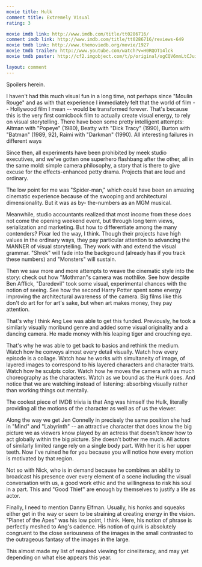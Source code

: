 ```yaml
---
movie title: Hulk
comment title: Extremely Visual
rating: 3

movie imdb link: http://www.imdb.com/title/tt0286716/
comment imdb link: http://www.imdb.com/title/tt0286716/reviews-649
movie tmdb link: http://www.themoviedb.org/movie/1927
movie tmdb trailer: http://www.youtube.com/watch?v=H0RQOT14lck
movie tmdb poster: http://cf2.imgobject.com/t/p/original/ogCQV6mnLtCJuiiHtMB83jvSRfY.jpg

layout: comment
---
```


Spoilers herein.

I haven't had this much visual fun in a long time, not perhaps since "Moulin Rouge" and as with that experience I immediately felt that the world of film -- Hollywood film I mean -- would be transformed forever. That's because this is the very first comicbook film to actually create visual energy, to rely on visual storytelling. There have been some pretty intelligent attempts: Altman with "Popeye" (1980), Beatty with "Dick Tracy" (1990), Burton with "Batman" (1989, 92),  Raimi with "Darkman" (1990). All interesting failures in different ways

Since then, all experiments have been prohibited by meek studio executives, and we've gotten one superhero flashbang after the other, all in the same mold: simple camera philosophy, a story that is there to give excuse for the effects-enhanced petty drama. Projects that are loud and ordinary.

The low point for me was "Spider-man," which could have been an amazing cinematic experience because of the swooping and architectural dimensionality. But it was as by- the-numbers as an MGM musical.

Meanwhile, studio accountants realized that most income from these does not come the opening weekend event, but through long term views, serialization and marketing. But how to differentiate among the many contenders? Pixar led the way, I think. Though their projects have high values in the ordinary ways, they pay particular attention to advancing the MANNER of visual storytelling. They work with and extend the visual grammar. "Shrek" will fade into the background (already has if you track these numbers) and "Monsters" will sustain.

Then we saw more and more attempts to weave the cinematic style into the story: check out how "Mothman"s camera was mothlike. See how despite Ben Afflick, "Daredevil" took some visual, experimental chances with the notion of seeing. See how the second Harry Potter spent some energy improving the architectural awareness of the camera. Big films like this don't do art for for art's sake, but when art makes money, they pay attention.

That's why I think Ang Lee was able to get this funded. Previously, he took a similarly visually moribund genre and added some visual originality and a dancing camera. He made money with his leaping tiger and crouching eye.

That's why he was able to get back to basics and rethink the medium. Watch how he conveys almost every detail visually. Watch how every episode is a collage. Watch how he works with simultaneity of image, of layered images to correspond to his layered characters and character traits. Watch how he sculpts color. Watch how he moves the camera with as much choreography as the characters. Watch as we bound as the Hunk does. And notice that we are watching instead of listening: absorbing visually rather than working things out mentally.

The coolest piece of IMDB trivia is that Ang was himself the Hulk, literally providing all the motions of the character as well as of us the viewer.

Along the way we get Jen Connelly in precisely the same position she had in "Mind" and "Labyrinth" -- an attractive character that does know the big picture we as viewers know played by an actress that doesn't know how to act globally within the big picture. She doesn't bother me much. All actors of similarly limited range rely on a single body part. With her it is her upper teeth. Now I've ruined he for you because you will notice how every motion is motivated by that region.

Not so with Nick, who is in demand because he combines an ability to broadcast his presence over every element of a scene including the visual conversation with us, a good work ethic and the willingness to risk his soul in a part. This and "Good Thief" are enough by themselves to justify a life as actor.

Finally, I need to mention Danny Elfman. Usually, his honks and squeaks either get in the way or seem to be straining at creating energy in the vision. "Planet of the Apes" was his low point, I think. Here, his notion of phrase is perfectly meshed to Ang's cadence. His notion of quirk is absolutely congruent to the close seriousness of the images in the small contrasted to the outrageous fantasy of the images in the large.

This almost made my list of required viewing for cineliteracy, and may yet depending on what else appears this year.